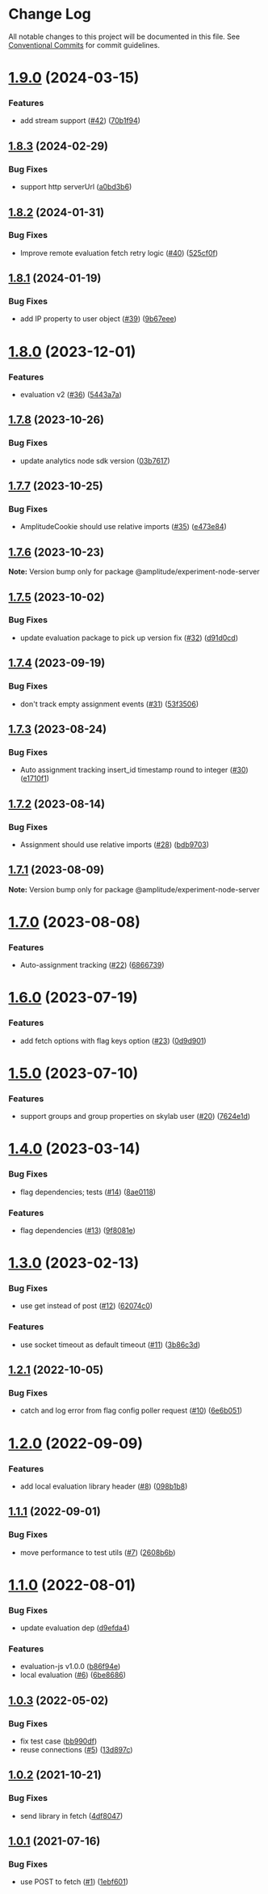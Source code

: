 # Change Log

All notable changes to this project will be documented in this file.
See [Conventional Commits](https://conventionalcommits.org) for commit guidelines.

# [1.9.0](https://github.com/amplitude/experiment-node-server/compare/v1.8.3...v1.9.0) (2024-03-15)


### Features

* add stream support ([#42](https://github.com/amplitude/experiment-node-server/issues/42)) ([70b1f94](https://github.com/amplitude/experiment-node-server/commit/70b1f94e53ff8b0212ac89b6fa4fa451c067b946))





## [1.8.3](https://github.com/amplitude/experiment-node-server/compare/v1.8.2...v1.8.3) (2024-02-29)


### Bug Fixes

* support http serverUrl ([a0bd3b6](https://github.com/amplitude/experiment-node-server/commit/a0bd3b602f8cfb57d950aec9ed29549e42906a24))





## [1.8.2](https://github.com/amplitude/experiment-node-server/compare/v1.8.1...v1.8.2) (2024-01-31)


### Bug Fixes

* Improve remote evaluation fetch retry logic ([#40](https://github.com/amplitude/experiment-node-server/issues/40)) ([525cf0f](https://github.com/amplitude/experiment-node-server/commit/525cf0f48e3ed53cf6f57d42087fbe961315324b))





## [1.8.1](https://github.com/amplitude/experiment-node-server/compare/v1.8.0...v1.8.1) (2024-01-19)


### Bug Fixes

* add IP property to user object ([#39](https://github.com/amplitude/experiment-node-server/issues/39)) ([9b67eee](https://github.com/amplitude/experiment-node-server/commit/9b67eee008728b6fbcfe0d96da24a2910ea6c885))





# [1.8.0](https://github.com/amplitude/experiment-node-server/compare/v1.7.8...v1.8.0) (2023-12-01)


### Features

* evaluation v2 ([#36](https://github.com/amplitude/experiment-node-server/issues/36)) ([5443a7a](https://github.com/amplitude/experiment-node-server/commit/5443a7a95cea956502e1722673b473591ed0d82b))





## [1.7.8](https://github.com/amplitude/experiment-node-server/compare/v1.7.7...v1.7.8) (2023-10-26)


### Bug Fixes

* update analytics node sdk version ([03b7617](https://github.com/amplitude/experiment-node-server/commit/03b76171ad771d71f8f03719809404fd3550d302))





## [1.7.7](https://github.com/amplitude/experiment-node-server/compare/v1.7.6...v1.7.7) (2023-10-25)


### Bug Fixes

* AmplitudeCookie should use relative imports ([#35](https://github.com/amplitude/experiment-node-server/issues/35)) ([e473e84](https://github.com/amplitude/experiment-node-server/commit/e473e849bda63e4ff58fb35961830a0373c5f772))





## [1.7.6](https://github.com/amplitude/experiment-node-server/compare/v1.7.5...v1.7.6) (2023-10-23)

**Note:** Version bump only for package @amplitude/experiment-node-server





## [1.7.5](https://github.com/amplitude/experiment-node-server/compare/v1.7.4...v1.7.5) (2023-10-02)


### Bug Fixes

* update evaluation package to pick up version fix ([#32](https://github.com/amplitude/experiment-node-server/issues/32)) ([d91d0cd](https://github.com/amplitude/experiment-node-server/commit/d91d0cd0a4bf6fceed9ccb6746b17963b9a19712))





## [1.7.4](https://github.com/amplitude/experiment-node-server/compare/v1.7.3...v1.7.4) (2023-09-19)


### Bug Fixes

* don't track empty assignment events ([#31](https://github.com/amplitude/experiment-node-server/issues/31)) ([53f3506](https://github.com/amplitude/experiment-node-server/commit/53f35068af55c09cb5b34f6cf0a013b79ef8c3c6))





## [1.7.3](https://github.com/amplitude/experiment-node-server/compare/v1.7.2...v1.7.3) (2023-08-24)


### Bug Fixes

* Auto assignment tracking insert_id timestamp round to integer ([#30](https://github.com/amplitude/experiment-node-server/issues/30)) ([e1710f1](https://github.com/amplitude/experiment-node-server/commit/e1710f1d98317a1c34702db69b20f2d3cec79f49))





## [1.7.2](https://github.com/amplitude/experiment-node-server/compare/v1.7.1...v1.7.2) (2023-08-14)


### Bug Fixes

* Assignment should use relative imports ([#28](https://github.com/amplitude/experiment-node-server/issues/28)) ([bdb9703](https://github.com/amplitude/experiment-node-server/commit/bdb9703abe0252719760ed732f37329746167c15))





## [1.7.1](https://github.com/amplitude/experiment-node-server/compare/v1.7.0...v1.7.1) (2023-08-09)

**Note:** Version bump only for package @amplitude/experiment-node-server





# [1.7.0](https://github.com/amplitude/experiment-node-server/compare/v1.6.0...v1.7.0) (2023-08-08)


### Features

* Auto-assignment tracking ([#22](https://github.com/amplitude/experiment-node-server/issues/22)) ([6866739](https://github.com/amplitude/experiment-node-server/commit/686673918957f1653fe96f1fba6e3feb99629a4a))





# [1.6.0](https://github.com/amplitude/experiment-node-server/compare/v1.5.0...v1.6.0) (2023-07-19)


### Features

* add fetch options with flag keys option ([#23](https://github.com/amplitude/experiment-node-server/issues/23)) ([0d9d901](https://github.com/amplitude/experiment-node-server/commit/0d9d90115b2a16c991514e7487a3e2e41c6c9fa1))





# [1.5.0](https://github.com/amplitude/experiment-node-server/compare/v1.4.0...v1.5.0) (2023-07-10)


### Features

* support groups and group properties on skylab user ([#20](https://github.com/amplitude/experiment-node-server/issues/20)) ([7624e1d](https://github.com/amplitude/experiment-node-server/commit/7624e1deaf2c6e981610418f994478d794cdeaa9))





# [1.4.0](https://github.com/amplitude/experiment-node-server/compare/v1.3.0...v1.4.0) (2023-03-14)


### Bug Fixes

* flag dependencies; tests ([#14](https://github.com/amplitude/experiment-node-server/issues/14)) ([8ae0118](https://github.com/amplitude/experiment-node-server/commit/8ae01186c0ada351f008e3d17e827cc9de787570))


### Features

* flag dependencies ([#13](https://github.com/amplitude/experiment-node-server/issues/13)) ([9f8081e](https://github.com/amplitude/experiment-node-server/commit/9f8081eb37a77e9083016c82b5415b8088629ed4))





# [1.3.0](https://github.com/amplitude/experiment-node-server/compare/v1.2.1...v1.3.0) (2023-02-13)


### Bug Fixes

* use get instead of post ([#12](https://github.com/amplitude/experiment-node-server/issues/12)) ([62074c0](https://github.com/amplitude/experiment-node-server/commit/62074c0142b36c78d159dd7993ca4f7d4657c7a6))


### Features

* use socket timeout as default timeout ([#11](https://github.com/amplitude/experiment-node-server/issues/11)) ([3b86c3d](https://github.com/amplitude/experiment-node-server/commit/3b86c3d9a680ed462f57a79aa1f4c2ccc5418dc1))





## [1.2.1](https://github.com/amplitude/experiment-node-server/compare/v1.2.0...v1.2.1) (2022-10-05)


### Bug Fixes

* catch and log error from flag config poller request ([#10](https://github.com/amplitude/experiment-node-server/issues/10)) ([6e6b051](https://github.com/amplitude/experiment-node-server/commit/6e6b05105de7be197472584bd5a0635e9e001e06))





# [1.2.0](https://github.com/amplitude/experiment-node-server/compare/v1.1.1...v1.2.0) (2022-09-09)


### Features

* add local evaluation library header ([#8](https://github.com/amplitude/experiment-node-server/issues/8)) ([098b1b8](https://github.com/amplitude/experiment-node-server/commit/098b1b8dd1037e207bac7d3586a67c7a1bf3e134))





## [1.1.1](https://github.com/amplitude/experiment-node-server/compare/v1.1.0...v1.1.1) (2022-09-01)


### Bug Fixes

* move performance to test utils ([#7](https://github.com/amplitude/experiment-node-server/issues/7)) ([2608b6b](https://github.com/amplitude/experiment-node-server/commit/2608b6b43a9c1dd668cc414e05540f14c858d891))





# [1.1.0](https://github.com/amplitude/experiment-node-server/compare/v1.0.3...v1.1.0) (2022-08-01)


### Bug Fixes

* update evaluation dep ([d9efda4](https://github.com/amplitude/experiment-node-server/commit/d9efda4ee2ad4d4b4ef02d72a7fdaac9f43f1c1a))


### Features

* evaluation-js v1.0.0 ([b86f94e](https://github.com/amplitude/experiment-node-server/commit/b86f94e17ec9cca83b4189f0102aa11c01cb5cb2))
* local evaluation ([#6](https://github.com/amplitude/experiment-node-server/issues/6)) ([6be8686](https://github.com/amplitude/experiment-node-server/commit/6be868689ac03c8ee49841e43c21dc51f1b4c1c5))





## [1.0.3](https://github.com/amplitude/experiment-node-server/compare/v1.0.2...v1.0.3) (2022-05-02)


### Bug Fixes

* fix test case ([bb990df](https://github.com/amplitude/experiment-node-server/commit/bb990df488552277cda006d95b82ad059a50a59d))
* reuse connections ([#5](https://github.com/amplitude/experiment-node-server/issues/5)) ([13d897c](https://github.com/amplitude/experiment-node-server/commit/13d897c9dfe4049329e3dee9217af370170f8209))





## [1.0.2](https://github.com/amplitude/experiment-node-server/compare/v1.0.1...v1.0.2) (2021-10-21)


### Bug Fixes

* send library in fetch ([4df8047](https://github.com/amplitude/experiment-node-server/commit/4df804741f5b7f125f0717bca18b449595e24d3a))





## [1.0.1](https://github.com/amplitude/experiment-node-server/compare/v1.0.0...v1.0.1) (2021-07-16)


### Bug Fixes

* use POST to fetch ([#1](https://github.com/amplitude/experiment-node-server/issues/1)) ([1ebf601](https://github.com/amplitude/experiment-node-server/commit/1ebf6013a831de2172bcf398f60ebc7fb6f25bd8))
